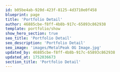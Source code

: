 ```yaml
---
id: b05be4ab-920d-423f-8125-4d3710e0f458
blueprint: page
title: 'Portfolio Detail'
author: 46885cbe-f8ff-4b8b-917c-65893c862938
template: portfolio/show
show_hero_section: true
seo_title: 'Portfolio Detail'
seo_description: 'Portfolio Detail'
seo_image: 'images/MetalPeak OG Image.jpg'
updated_by: 46885cbe-f8ff-4b8b-917c-65893c862938
updated_at: 1752036673
section_title: 'Portfolio Detail'
---
```

